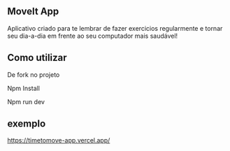 

## MoveIt App

Aplicativo criado para te lembrar de fazer exercicios regularmente e tornar seu dia-a-dia em frente ao seu computador mais saudável! 


## Como utilizar

De fork no projeto

Npm Install

Npm run dev

## exemplo
https://timetomove-app.vercel.app/